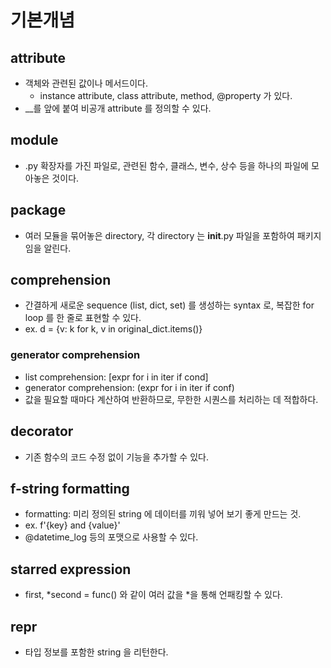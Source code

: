# 기본개념

## attribute
- 객체와 관련된 값이나 메서드이다.
  - instance attribute, class attribute, method, @property 가 있다.
- __를 앞에 붙여 비공개 attribute 를 정의할 수 있다.

## module
- .py 확장자를 가진 파일로, 관련된 함수, 클래스, 변수, 상수 등을 하나의 파일에 모아놓은 것이다.

## package
- 여러 모듈을 묶어놓은 directory, 각 directory 는 __init__.py 파일을 포함하여 패키지임을 알린다.

## comprehension
- 간결하게 새로운 sequence (list, dict, set) 를 생성하는 syntax 로, 복잡한 for loop 를 한 줄로 표현할 수 있다.
- ex. d = {v: k for k, v in original_dict.items()}

### generator comprehension
- list comprehension: [expr for i in iter if cond]
- generator comprehension: (expr for i in iter if conf)
- 값을 필요할 때마다 계산하여 반환하므로, 무한한 시퀀스를 처리하는 데 적합하다.

## decorator
- 기존 함수의 코드 수정 없이 기능을 추가할 수 있다.

## f-string formatting
- formatting: 미리 정의된 string 에 데이터를 끼워 넣어 보기 좋게 만드는 것.
- ex. f'{key} and {value}'
- @datetime_log 등의 포맷으로 사용할 수 있다.

## starred expression
- first, *second = func() 와 같이 여러 값을 *을 통해 언패킹할 수 있다.

## repr
- 타입 정보를 포함한 string 을 리턴한다.
